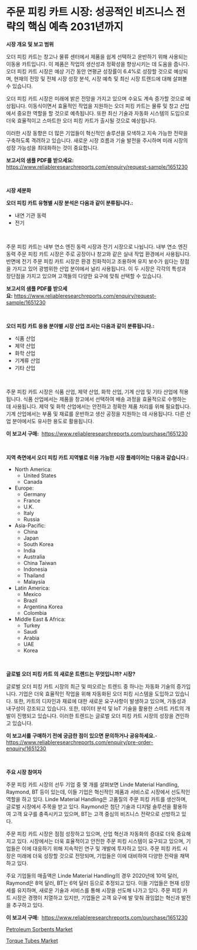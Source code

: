 <p><h1>주문 피킹 카트 시장: 성공적인 비즈니스 전략의 핵심 예측 2031년까지</h1></p><p><strong>시장 개요 및 보고 범위</strong></p>
<p><p>오더 피킹 카트는 창고나 물류 센터에서 제품을 쉽게 선택하고 운반하기 위해 사용되는 이동용 카트입니다. 이 제품은 작업의 생산성과 정확성을 향상시키는 데 도움을 줍니다. 오더 피킹 카트 시장은 예상 기간 동안 연평균 성장률이 6.4%로 성장할 것으로 예상되며, 현재의 전망 및 전체 시장 성장 분석, 시장 예측 및 최신 시장 트렌드에 대해 살펴볼 수 있습니다.</p><p>오더 피킹 카트 시장은 미래에 밝은 전망을 가지고 있으며 수요도 계속 증가할 것으로 예상됩니다. 이동식이면서 효율적인 작업을 지원하는 오더 피킹 카트는 물류 및 창고 산업에서 중요한 역할을 할 것으로 예측됩니다. 또한 최신 기술과 자동화 시스템의 도입으로 더욱 효율적이고 스마트한 오더 피킹 카트가 출시될 것으로 예상됩니다.</p><p>이러한 시장 동향은 더 많은 기업들이 혁신적인 솔루션을 모색하고 지속 가능한 전략을 구축하도록 격려하고 있습니다. 새로운 시장 흐름과 기술 발전을 주시하며 미래 시장의 성장 가능성을 최대화하는 것이 중요합니다.</p></p>
<p><strong>보고서의 샘플 PDF를 받으세요:</strong> <a href="https://www.reliableresearchreports.com/enquiry/request-sample/1651230">https://www.reliableresearchreports.com/enquiry/request-sample/1651230</a></p>
<p>&nbsp;</p>
<p><strong>시장 세분화</strong></p>
<p><strong>오더 피킹 카트 유형별 시장 분석은 다음과 같이 분류됩니다.:</strong></p>
<p><ul><li>내연 기관 동력</li><li>전기</li></ul></p>
<p>&nbsp;</p>
<p><p>주문 피킹 카트는 내부 연소 엔진 동력 시장과 전기 시장으로 나뉩니다. 내부 연소 엔진 동력 주문 피킹 카트 시장은 주로 공장이나 창고와 같은 실내 작업 환경에서 사용됩니다. 반면에 전기 주문 피킹 카트 시장은 환경 친화적이고 조용하며 유지 보수가 쉽다는 장점을 가지고 있어 광범위한 산업 분야에서 널리 사용됩니다. 이 두 시장은 각각의 특성과 장단점을 가지고 있으며 고객들의 다양한 요구에 맞춰 선택할 수 있습니다.</p></p>
<p><strong>보고서의 샘플 PDF를 받으세요:</strong>&nbsp;<a href="https://www.reliableresearchreports.com/enquiry/request-sample/1651230">https://www.reliableresearchreports.com/enquiry/request-sample/1651230</a></p>
<p>&nbsp;</p>
<p><strong> 오더 피킹 카트 응용 분야별 시장 산업 조사는 다음과 같이 분류됩니다.:</strong></p>
<p><ul><li>식품 산업</li><li>제약 산업</li><li>화학 산업</li><li>기계류 산업</li><li>기타 산업</li></ul></p>
<p>&nbsp;</p>
<p><p>주문 피킹 카트 시장은 식품 산업, 제약 산업, 화학 산업, 기계 산업 및 기타 산업에 적용됩니다. 식품 산업에서는 제품을 창고에서 선택하여 배송 과정을 효율적으로 수행하는 데 사용됩니다. 제약 및 화학 산업에서는 안전하고 정확한 제품 처리를 위해 필요합니다. 기계 산업에서는 부품 및 재료를 운반하고 생산 공정을 지원하는 데 사용됩니다. 다른 산업 분야에서도 유사한 용도로 활용됩니다.</p></p>
<p><strong>이 보고서 구매:</strong>&nbsp; <a href="https://www.reliableresearchreports.com/purchase/1651230">https://www.reliableresearchreports.com/purchase/1651230</a></p>
<p>&nbsp;</p>
<p><strong>지역 측면에서 오더 피킹 카트 지역별로 이용 가능한 시장 플레이어는 다음과 같습니다.:</strong></p>
<p><ul>
    <li>
        North America:
        <ul>
            <li>United States</li>
            <li>Canada</li>
        </ul>
    </li>
    <li>
        Europe:
        <ul>
            <li>Germany</li>
            <li>France</li>
            <li>U.K.</li>
            <li>Italy</li>
            <li>Russia</li>
        </ul>
    </li>
    <li>
        Asia-Pacific:
        <ul>
            <li>China</li>
            <li>Japan</li>
            <li>South Korea</li>
            <li>India</li>
            <li>Australia</li>
            <li>China Taiwan</li>
            <li>Indonesia</li>
            <li>Thailand</li>
            <li>Malaysia</li>
        </ul>
    </li>
    <li>
        Latin America:
        <ul>
            <li>Mexico</li>
            <li>Brazil</li>
            <li>Argentina Korea</li>
            <li>Colombia</li>
        </ul>
    </li>
    <li>
        Middle East & Africa:
        <ul>
            <li>Turkey</li>
            <li>Saudi</li>
            <li>Arabia</li>
            <li>UAE</li>
            <li>Korea</li>
        </ul>
    </li>
    </ul></p>
<p>&nbsp;</p>
<p><strong>글로벌 오더 피킹 카트 의 새로운 트렌드는 무엇입니까? 시장?</strong></p>
<p><p>글로벌 오더 피킹 카트 시장의 최근 및 떠오르는 트렌드 중 하나는 자동화 기술의 증가입니다. 기업은 더욱 효율적인 작업을 위해 자동화된 오더 피킹 시스템을 도입하고 있습니다. 또한, 카트의 디자인과 재료에 대한 새로운 요구사항이 발생하고 있으며, 가동성과 내구성이 강조되고 있습니다. 또한, 데이터 분석 및 IoT 기술을 활용한 스마트 카트의 개발이 진행되고 있습니다. 이러한 트렌드는 글로벌 오더 피킹 카트 시장의 성장을 견인하고 있습니다.</p></p>
<p><strong>이 보고서를 구매하기 전에 궁금한 점이 있으면 문의하거나 공유하세요.</strong>- <a href="https://www.reliableresearchreports.com/enquiry/pre-order-enquiry/1651230">https://www.reliableresearchreports.com/enquiry/pre-order-enquiry/1651230</a></p>
<p>&nbsp;</p>
<p><strong>주요 시장 참여자</strong></p>
<p><p>주문 피킹 카트 시장의 선두 기업 중 몇 개를 살펴보면 Linde Material Handling, Raymond, BT 등이 있는데, 이들 기업은 혁신적인 제품과 서비스로 시장에서 선도적인 역할을 하고 있다. Linde Material Handling은 고품질의 주문 피킹 카트를 생산하며, 글로벌 시장에서 주목을 받고 있다. Raymond은 첨단 기술과 디지털 솔루션을 활용하여 고객 요구를 충족시키고 있으며, BT는 고객 중심의 비즈니스 전략으로 선방하고 있다.</p><p>주문 피킹 카트 시장은 점점 성장하고 있으며, 산업 혁신과 자동화의 증대로 더욱 중요해지고 있다. 시장에서는 더욱 효율적이고 안전한 주문 피킹 시스템이 요구되고 있으며, 기업들은 이에 대응하기 위해 지속적인 연구 및 개발에 투자하고 있다. 주문 피킹 카트 시장은 미래에 더욱 성장할 것으로 전망되며, 기업들은 이에 대비하여 다양한 전략을 채택하고 있다.</p><p>주요 기업들의 매출액은 Linde Material Handling의 경우 2020년에 10억 달러, Raymond은 8억 달러, BT는 6억 달러 등으로 추정되고 있다. 이들 기업들은 현재 성장세를 유지하며, 새로운 기술과 서비스를 통해 시장을 선도해 나가고 있다. 주문 피킹 카트 시장은 경쟁이 치열하고 있지만, 기업들은 고객 요구에 발 맞춰 끊임없는 혁신과 발전을 추구하고 있다.</p></p>
<p><strong>이 보고서 구매:</strong>&nbsp;&nbsp;<a href="https://www.reliableresearchreports.com/purchase/1651230">https://www.reliableresearchreports.com/purchase/1651230</a></p>
<p><p><a href="https://meowing-canidae-761.notion.site/Petroleum-Sorbents-Market-Size-Market-Trends-and-Growth-Outlook-forecasted-for-period-from-2024-to-bc8fbb4fde714eb5ae9aff2dbb5bf42b">Petroleum Sorbents Market</a></p><p><a href="https://view.publitas.com/reportprime-1/global-torque-tubes-market-size-and-market-trends-insights-and-projections-from-2024-to-2031/">Torque Tubes Market</a></p></p>
